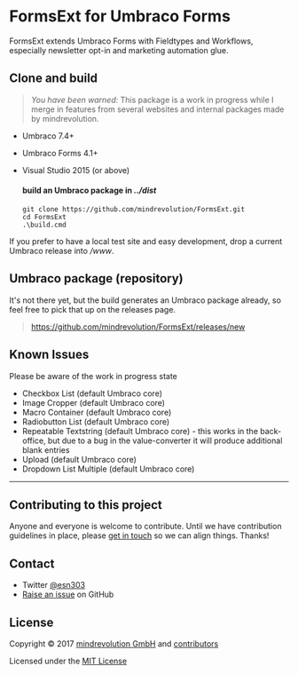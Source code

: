 # FormsExt for Umbraco Forms

FormsExt extends Umbraco Forms with Fieldtypes and Workflows, especially newsletter opt-in and marketing automation glue.


## Clone and build

> *You have been warned:* This package is a work in progress while I merge in features from several websites and internal packages made by mindrevolution.

* Umbraco 7.4+
* Umbraco Forms 4.1+
* Visual Studio 2015 (or above)


	#### build an Umbraco package in *../dist*
	```
	git clone https://github.com/mindrevolution/FormsExt.git
	cd FormsExt
	.\build.cmd

If you prefer to have a local test site and easy development, drop a current Umbraco release into */www*.


## Umbraco package (repository)

It's not there yet, but the build generates an Umbraco package already, so feel free to pick that up on the releases page.

> <https://github.com/mindrevolution/FormsExt/releases/new>


## Known Issues

Please be aware of the work in progress state

* Checkbox List (default Umbraco core)
* Image Cropper (default Umbraco core)
* Macro Container (default Umbraco core)
* Radiobutton List (default Umbraco core)
* Repeatable Textstring (default Umbraco core) - this works in the back-office, but due to a bug in the value-converter it will produce additional blank entries
* Upload (default Umbraco core)
* Dropdown List Multiple (default Umbraco core)

---

## Contributing to this project

Anyone and everyone is welcome to contribute. Until we have contribution guidelines in place, please [get in touch](#contact) so we can align things. Thanks!
<!--Please take a moment to review the [guidelines for contributing](CONTRIBUTING.md).-->
<!--* [Bug reports](CONTRIBUTING.md#bugs)
* [Feature requests](CONTRIBUTING.md#features)
* [Pull requests](CONTRIBUTING.md#pull-requests)-->


## <a name="contact"></a>Contact

* Twitter [@esn303](https://twitter.com/esn303)
* [Raise an issue](https://github.com/mindrevolution/FormsExt/issues) on GitHub


## License

Copyright &copy; 2017 [mindrevolution GmbH](https://mindrevolution.com) and [contributors](https://github.com/mindrevolution/FormsExt/graphs/contributors)

Licensed under the [MIT License](LICENSE.md)